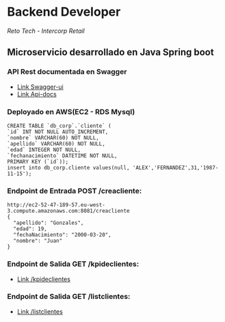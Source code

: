 # Backend Developer

_Reto Tech - Intercorp Retail_

## Microservicio desarrollado en Java Spring boot

### API Rest documentada en Swagger
* [Link Swagger-ui](http://ec2-52-47-189-57.eu-west-3.compute.amazonaws.com:8081/swagger-ui.html)
* [Link Api-docs](http://ec2-52-47-189-57.eu-west-3.compute.amazonaws.com:8081/v2/api-docs)

	
### Deployado en AWS(EC2 - RDS Mysql)

    CREATE TABLE `db_corp`.`cliente` (
    `id` INT NOT NULL AUTO_INCREMENT,
    `nombre` VARCHAR(60) NOT NULL,
    `apellido` VARCHAR(60) NOT NULL,  				
    `edad` INTEGER NOT NULL,
    `fechanacimiento` DATETIME NOT NULL,
    PRIMARY KEY (`id`));
    insert into db_corp.cliente values(null, 'ALEX','FERNANDEZ',31,'1987-11-15');

	
### Endpoint de Entrada POST /creacliente:

    http://ec2-52-47-189-57.eu-west-3.compute.amazonaws.com:8081/creacliente
    {
      "apellido": "Gonzales",
      "edad": 19,
      "fechaNacimiento": "2000-03-20",
      "nombre": "Juan"
    }

### Endpoint de Salida GET /kpideclientes:
* [Link /kpideclientes](http://ec2-52-47-189-57.eu-west-3.compute.amazonaws.com:8081/kpideclientes)

### Endpoint de Salida GET /listclientes:
* [Link /listclientes](http://ec2-52-47-189-57.eu-west-3.compute.amazonaws.com:8081/listclientes)
